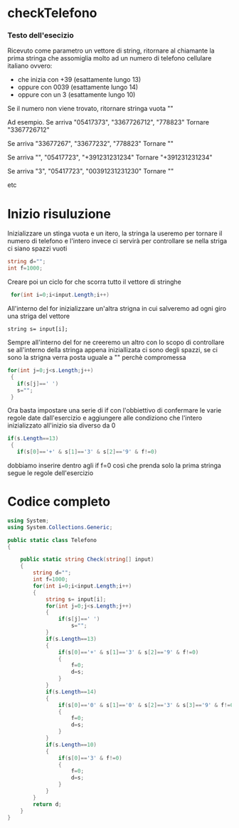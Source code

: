 # checkTelefono
### Testo dell'esecizio
Ricevuto come parametro un vettore di string, ritornare al chiamante la prima stringa che assomiglia molto ad un numero di telefono cellulare italiano ovvero:
- che inizia con +39 (esattamente lungo  13)
- oppure con 0039 (esattamente lungo 14)
- oppure con un 3 (esattamente lungo 10)

Se il numero non viene trovato, ritornare stringa vuota ""

Ad esempio.
Se arriva "05417373", "3367726712",  "778823"
Tornare "3367726712"

Se arriva "33677267", "33677232",  "778823"
Tornare ""

Se arriva "", "05417723",  "+391231231234"
Tornare "+391231231234"

Se arriva "3", "05417723",  "00391231231230"
Tornare ""

etc
# Inizio risuluzione
Inizializzare un stinga vuota e un itero, la stringa la useremo per tornare il numero di telefono e l'intero invece ci servirà per controllare se nella striga ci siano spazzi vuoti
```c#
string d="";
int f=1000;
```
Creare poi un ciclo for che scorra tutto il vettore di stringhe
```c#
 for(int i=0;i<input.Length;i++)
```
All'interno del for inizializzare un'altra strigna in cui salveremo ad ogni giro una striga del vettore
```
string s= input[i];
```
Sempre all'interno del for ne creeremo un altro con lo scopo di controllare se all'interno della stringa appena iniziallizata ci sono degli spazzi, se ci sono la strigna verra posta uguale a "" perchè compromessa
```c#
for(int j=0;j<s.Length;j++)
 {
   if(s[j]==' ')
   s="";
 }
```
Ora basta impostare una serie di if con l'obbiettivo di confermare le varie regole date dall'esercizio e aggiungere alle condiziono che l'intero inizializzato all'inizio sia diverso da 0
```c#
if(s.Length==13)
 {
   if(s[0]=='+' & s[1]=='3' & s[2]=='9' & f!=0)
```
dobbiamo inserire dentro agli if f=0 così che prenda solo la prima stringa segue le regole dell'esercizio
# Codice completo
```c#
using System;
using System.Collections.Generic;

public static class Telefono
{

    public static string Check(string[] input)
    {
        string d="";
        int f=1000;
        for(int i=0;i<input.Length;i++)
        {
            string s= input[i];
            for(int j=0;j<s.Length;j++)
            {
                if(s[j]==' ')
                    s="";
            }
            if(s.Length==13)
            {
                if(s[0]=='+' & s[1]=='3' & s[2]=='9' & f!=0)
                {
                    f=0;
                    d=s;
                }
            }
            if(s.Length==14)
            {
                if(s[0]=='0' & s[1]=='0' & s[2]=='3' & s[3]=='9' & f!=0)
                {
                    f=0;
                    d=s;
                }
            }
            if(s.Length==10)
            {
                if(s[0]=='3' & f!=0)
                {
                    f=0;
                    d=s;
                }
            }
        }
        return d;
    }    
}
```
